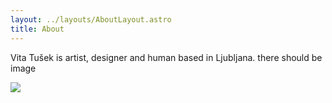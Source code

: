 ```yaml
---
layout: ../layouts/AboutLayout.astro
title: About
---
```

Vita Tušek is artist, designer and human based in Ljubljana. there should be image

![](/IMG_0155.jpeg)
